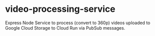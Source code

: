 # video-processing-service
Express Node Service to process (convert to 360p) videos uploaded to Google Cloud Storage to Cloud Run via PubSub messages.
